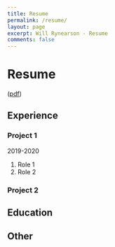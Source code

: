 ```yaml
---
title: Resume
permalink: /resume/
layout: page
excerpt: Will Rynearson - Resume
comments: false
---
```


# Resume
([pdf](/assets/files/Resume.pdf))

## Experience

### Project 1
2019-2020
1. Role 1
2. Role 2

### Project 2

## Education

## Other